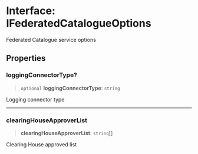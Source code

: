 # Interface: IFederatedCatalogueOptions

Federated Catalogue service options

## Properties

### loggingConnectorType?

> `optional` **loggingConnectorType**: `string`

Logging connector type

***

### clearingHouseApproverList

> **clearingHouseApproverList**: `string`[]

Clearing House approved list
